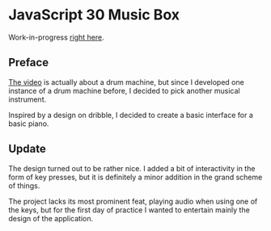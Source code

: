 # JavaScript 30 Music Box

Work-in-progress [right here](https://codepen.io/borntofrappe/full/WPmdmJ).

## Preface

[The video](https://youtu.be/VuN8qwZoego) is actually about a drum machine, but since I developed one instance of a drum machine before, I decided to pick another musical instrument.

Inspired by a design on dribble, I decided to create a basic interface for a basic piano.

## Update

The design turned out to be rather nice. I added a bit of interactivity in the form of key presses, but it is definitely a minor addition in the grand scheme of things.

The project lacks its most prominent feat, playing audio when using one of the keys, but for the first day of practice I wanted to entertain mainly the design of the application.
